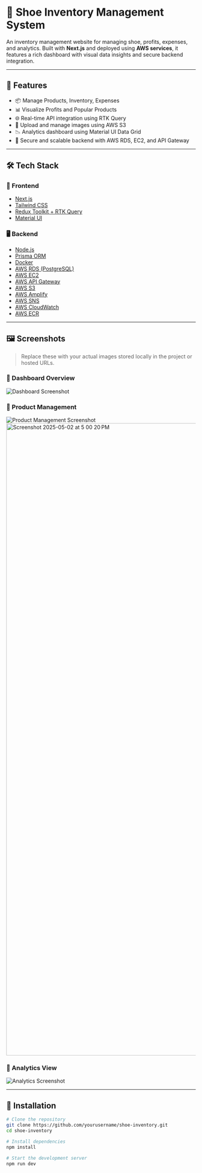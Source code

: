 # 👟 Shoe Inventory Management System

An inventory management website for managing shoe, profits, expenses, and analytics. Built with **Next.js** and deployed using **AWS services**, it features a rich dashboard with visual data insights and secure backend integration.

---

## 🚀 Features

- 📦 Manage Products, Inventory, Expenses
- 📊 Visualize Profits and Popular Products
- 🌐 Real-time API integration using RTK Query
- 📁 Upload and manage images using AWS S3
- 📉 Analytics dashboard using Material UI Data Grid
- 🔐 Secure and scalable backend with AWS RDS, EC2, and API Gateway

---

## 🛠️ Tech Stack

### 🔧 Frontend
- [Next.js](https://nextjs.org/)
- [Tailwind CSS](https://tailwindcss.com/)
- [Redux Toolkit + RTK Query](https://redux-toolkit.js.org/)
- [Material UI](https://mui.com/)


### 🖥️ Backend
- [Node.js](https://nodejs.org/)
- [Prisma ORM](https://www.prisma.io/)
- [Docker](https://www.docker.com/)
- [AWS RDS (PostgreSQL)](https://aws.amazon.com/rds/)
- [AWS EC2](https://aws.amazon.com/ec2/)
- [AWS API Gateway](https://aws.amazon.com/api-gateway/)
- [AWS S3](https://aws.amazon.com/s3/)
- [AWS Amplify](https://aws.amazon.com/amplify/)
- [AWS SNS](https://aws.amazon.com/sns/)
- [AWS CloudWatch](https://aws.amazon.com/cloudwatch/)
- [AWS ECR](https://aws.amazon.com/ecr/)

---

## 🖼️ Screenshots

> Replace these with your actual images stored locally in the project or hosted URLs.

### 📍 Dashboard Overview

![Dashboard Screenshot](<img width="1680" alt="Screenshot 2025-05-02 at 5 00 03 PM" src="https://github.com/user-attachments/assets/2c4057df-06f5-4467-9632-753bbe25d46a" />
)


### 📍 Product Management

![Product Management Screenshot](<img width="1021" alt="Screenshot 2025-05-02 at 5 00 38 PM" src="https://github.com/user-attachments/assets/6843db7a-9bcf-402c-a784-624464bc997f" />
)
<img width="1680" alt="Screenshot 2025-05-02 at 5 00 20 PM" src="https://github.com/user-attachments/assets/dc964db5-aa8c-4450-bc5e-fcf77dd538d0" />


### 📍 Analytics View

![Analytics Screenshot](<img width="1389" alt="Screenshot 2025-05-02 at 5 00 13 PM" src="https://github.com/user-attachments/assets/7725fe66-04ed-4b7d-8854-eac48f812001" />)

---

## 🧱 Installation

```bash
# Clone the repository
git clone https://github.com/yourusername/shoe-inventory.git
cd shoe-inventory

# Install dependencies
npm install

# Start the development server
npm run dev
